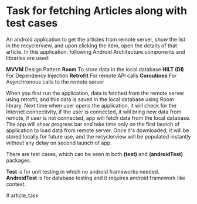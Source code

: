 # Task for fetching Articles along with test cases

An android application to get the articles from remote server, show the list in the recyclerview, and upon clicking the item, open the details of that article.
In this application, following Android Architecture components and libraries are used:

**MVVM** Design Pattern
**Room** To store data in the local database
**HILT (DI)** For Dependency Injection
**Retrofit** For remote API calls
**Coroutines** For Asynchronous calls to the remote server

When you first run the application, data is fetched from the remote server using retrofit, and this data is saved in the local database using Room library. Next time when user opens the application, it will check for the Internet connectivity, if the user is connected, it will bring new data from remote, if user is not connected, app will fetch data from the local database.
The app will show progress bar and take time only on the first launch of application to load data from remote server. Once it's downloaded, it will be stored locally for future use, and the recyclerview will be populated instantly without any delay on second launch of app.

There are test cases, which can be seen in both **(test)** and **(androidTest)** packages.

**Test** is for unit testing in which no android frameworks needed.
**AndroidTest** is for database testing and it requires android framework like context.

#   a r t i c l e _ t a s k  
 